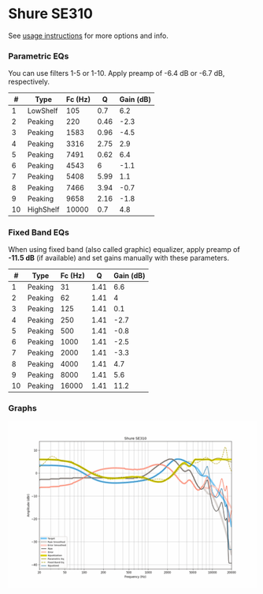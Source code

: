 # Shure SE310
See [usage instructions](https://github.com/jaakkopasanen/AutoEq#usage) for more options and info.

### Parametric EQs
You can use filters 1-5 or 1-10. Apply preamp of -6.4 dB or -6.7 dB, respectively.

|   # | Type      |   Fc (Hz) |    Q |   Gain (dB) |
|-----|-----------|-----------|------|-------------|
|   1 | LowShelf  |       105 | 0.7  |         6.2 |
|   2 | Peaking   |       220 | 0.46 |        -2.3 |
|   3 | Peaking   |      1583 | 0.96 |        -4.5 |
|   4 | Peaking   |      3316 | 2.75 |         2.9 |
|   5 | Peaking   |      7491 | 0.62 |         6.4 |
|   6 | Peaking   |      4543 | 6    |        -1.1 |
|   7 | Peaking   |      5408 | 5.99 |         1.1 |
|   8 | Peaking   |      7466 | 3.94 |        -0.7 |
|   9 | Peaking   |      9658 | 2.16 |        -1.8 |
|  10 | HighShelf |     10000 | 0.7  |         4.8 |

### Fixed Band EQs
When using fixed band (also called graphic) equalizer, apply preamp of **-11.5 dB** (if available) and set gains manually with these parameters.

|   # | Type    |   Fc (Hz) |    Q |   Gain (dB) |
|-----|---------|-----------|------|-------------|
|   1 | Peaking |        31 | 1.41 |         6.6 |
|   2 | Peaking |        62 | 1.41 |         4   |
|   3 | Peaking |       125 | 1.41 |         0.1 |
|   4 | Peaking |       250 | 1.41 |        -2.7 |
|   5 | Peaking |       500 | 1.41 |        -0.8 |
|   6 | Peaking |      1000 | 1.41 |        -2.5 |
|   7 | Peaking |      2000 | 1.41 |        -3.3 |
|   8 | Peaking |      4000 | 1.41 |         4.7 |
|   9 | Peaking |      8000 | 1.41 |         5.6 |
|  10 | Peaking |     16000 | 1.41 |        11.2 |

### Graphs
![](./Shure%20SE310.png)
